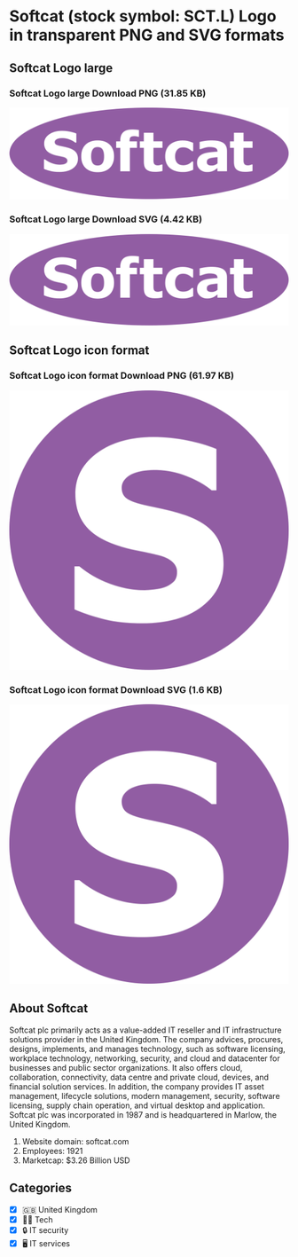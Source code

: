 # Softcat (stock symbol: SCT.L) Logo in transparent PNG and SVG formats

## Softcat Logo large

### Softcat Logo large Download PNG (31.85 KB)

![Softcat Logo large Download PNG (31.85 KB)](/img/orig/SCT.L_BIG-9ebb3030.png)

### Softcat Logo large Download SVG (4.42 KB)

![Softcat Logo large Download SVG (4.42 KB)](/img/orig/SCT.L_BIG-6d8b243a.svg)

## Softcat Logo icon format

### Softcat Logo icon format Download PNG (61.97 KB)

![Softcat Logo icon format Download PNG (61.97 KB)](/img/orig/SCT.L-3bc6875e.png)

### Softcat Logo icon format Download SVG (1.6 KB)

![Softcat Logo icon format Download SVG (1.6 KB)](/img/orig/SCT.L-83918a9b.svg)

## About Softcat

Softcat plc primarily acts as a value-added IT reseller and IT infrastructure solutions provider in the United Kingdom. The company advices, procures, designs, implements, and manages technology, such as software licensing, workplace technology, networking, security, and cloud and datacenter for businesses and public sector organizations. It also offers cloud, collaboration, connectivity, data centre and private cloud, devices, and financial solution services. In addition, the company provides IT asset management, lifecycle solutions, modern management, security, software licensing, supply chain operation, and virtual desktop and application. Softcat plc was incorporated in 1987 and is headquartered in Marlow, the United Kingdom.

1. Website domain: softcat.com
2. Employees: 1921
3. Marketcap: $3.26 Billion USD


## Categories
- [x] 🇬🇧 United Kingdom
- [x] 👩‍💻 Tech
- [x] 🔒 IT security
- [x] 🖥️ IT services

